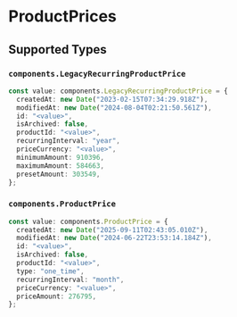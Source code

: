 # ProductPrices


## Supported Types

### `components.LegacyRecurringProductPrice`

```typescript
const value: components.LegacyRecurringProductPrice = {
  createdAt: new Date("2023-02-15T07:34:29.918Z"),
  modifiedAt: new Date("2024-08-04T02:21:50.561Z"),
  id: "<value>",
  isArchived: false,
  productId: "<value>",
  recurringInterval: "year",
  priceCurrency: "<value>",
  minimumAmount: 910396,
  maximumAmount: 584663,
  presetAmount: 303549,
};
```

### `components.ProductPrice`

```typescript
const value: components.ProductPrice = {
  createdAt: new Date("2025-09-11T02:43:05.010Z"),
  modifiedAt: new Date("2024-06-22T23:53:14.184Z"),
  id: "<value>",
  isArchived: false,
  productId: "<value>",
  type: "one_time",
  recurringInterval: "month",
  priceCurrency: "<value>",
  priceAmount: 276795,
};
```


